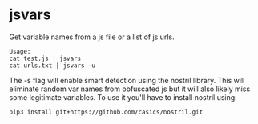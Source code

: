 # jsvars
Get variable names from a js file or a list of js urls. 
```
Usage: 
cat test.js | jsvars
cat urls.txt | jsvars -u
```
The -s flag will enable smart detection using the nostril library. This will eliminate random var names from obfuscated js but it will also likely miss some legitimate variables. To use it you'll have to install nostril using: 

```
pip3 install git+https://github.com/casics/nostril.git

